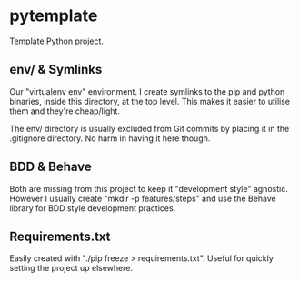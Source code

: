 # pytemplate

Template Python project.

## env/ & Symlinks

Our "virtualenv env" environment. I create symlinks to the pip and python binaries, inside this directory, at the top level. This makes it easier to utilise them and they're cheap/light.

The env/ directory is usually excluded from Git commits by placing it in the .gitignore directory. No harm in having it here though.

## BDD & Behave

Both are missing from this project to keep it "development style" agnostic. However I usually create "mkdir -p features/steps" and use the Behave library for BDD style development practices.

## Requirements.txt

Easily created with "./pip freeze > requirements.txt". Useful for quickly setting the project up elsewhere.
